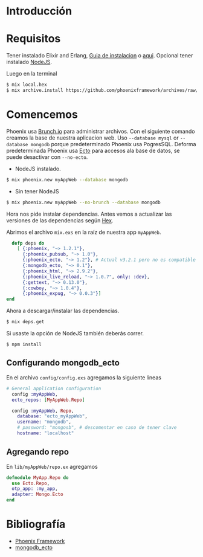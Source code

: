 # Introducción

# Requisitos
Tener instalado Elixir and Erlang, [Guia de instalacion](http://elixir-lang.org/install.html) o [aqui](https://github.com/MaraniMatias/elixir-hola-mundo).
Opcional tener instalado [NodeJS](https://nodejs.org/).

Luego en la terminal
```sh
$ mix local.hex
$ mix archive.install https://github.com/phoenixframework/archives/raw/master/phoenix_new.ez
```

# Comencemos
Phoenix usa [Brunch.io](http://brunch.io/) para administrar archivos.
Con el siguiente comando creamos la base de nuestra aplicacion web.
Uso `--database mysql` or `--database mongodb` porque predeterminado Phoenix usa PogresSQL.
Deforma predeterminada Phoenix usa [Ecto](http://www.phoenixframework.org/docs/ecto-models) para accesos ala base de datos, se puede desactivar con `--no-ecto`.

* NodeJS instalado.
```sh
$ mix phoenix.new myAppWeb --database mongodb
```
* Sin tener NodeJS
```sh
$ mix phoenix.new myAppWeb --no-brunch --database mongodb
```
Hora nos pide instalar dependencias.
Antes vemos a actualizar las versiones de las dependencias según [Hex](https://hex.pm/).

Abrimos el archivo `mix.exs` en la raíz de nuestra app `myAppWeb`.
```elixir
  defp deps do
    [ {:phoenix, "~> 1.2.1"},
      {:phoenix_pubsub, "~> 1.0"},
      {:phoenix_ecto, "~> 1.2"}, # Actual v3.2.1 pero no es compatible con  mongodb_ecto v0.1.5
      {:mongodb_ecto, "~> 0.1"},
      {:phoenix_html, "~> 2.9.2"},
      {:phoenix_live_reload, "~> 1.0.7", only: :dev},
      {:gettext, "~> 0.13.0"},
      {:cowboy, "~> 1.0.4"},
      {:phoenix_expug, "~> 0.0.3"}]
end
```
Ahora a descargar/instalar las dependencias.
```sh
$ mix deps.get
```
Si usaste la opción de NodeJS también deberás correr.
```
$ npm install
```

## Configurando mongodb_ecto
En el archivo `config/config.exs` agregamos la siguiente lineas
```elixir
# General application configuration
  config :myAppWeb,
  ecto_repos: [MyAppWeb.Repo]

  config :myAppWeb, Repo,
    database: "ecto_myAppWeb",
    username: "mongodb",
    # password: "mongosb", # descomentar en caso de tener clave
    hostname: "localhost"
```

## Agregando repo
En `lib/myAppWeb/repo.ex` agregamos
```elixir
defmodule MyApp.Repo do
  use Ecto.Repo,
  otp_app: :my_app,
  adapter: Mongo.Ecto
end
```

# Bibliografía
* [Phoenix Framework](http://www.phoenixframework.org)
* [mongodb_ecto](https://github.com/michalmuskala/mongodb_ecto)
